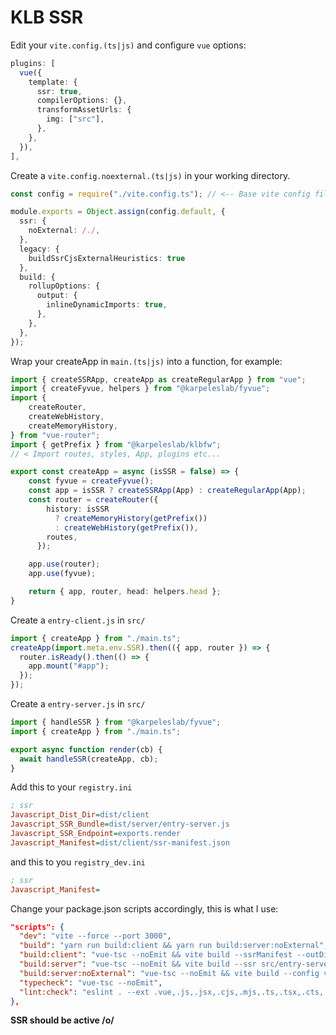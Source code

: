 # KLB SSR

Edit your ```vite.config.(ts|js)``` and configure ```vue``` options:
```ts
plugins: [
  vue({
    template: {
      ssr: true,
      compilerOptions: {},
      transformAssetUrls: {
        img: ["src"],
      },
    },
  }),
],
```

Create a ```vite.config.noexternal.(ts|js)``` in your working directory.
```ts
const config = require("./vite.config.ts"); // <-- Base vite config file

module.exports = Object.assign(config.default, {
  ssr: {
    noExternal: /./,
  },
  legacy: {
    buildSsrCjsExternalHeuristics: true
  },
  build: {
    rollupOptions: {
      output: {
        inlineDynamicImports: true,
      },
    },
  },
});

```
Wrap your createApp in ```main.(ts|js)``` into a function, for example:
```ts
import { createSSRApp, createApp as createRegularApp } from "vue";
import { createFyvue, helpers } from "@karpeleslab/fyvue";
import {
    createRouter,
    createWebHistory,
    createMemoryHistory,
} from "vue-router";
import { getPrefix } from "@karpeleslab/klbfw";
// < Import routes, styles, App, plugins etc...

export const createApp = async (isSSR = false) => {
    const fyvue = createFyvue();
    const app = isSSR ? createSSRApp(App) : createRegularApp(App);
    const router = createRouter({
        history: isSSR
          ? createMemoryHistory(getPrefix())
          : createWebHistory(getPrefix()),
        routes,
      });

    app.use(router);
    app.use(fyvue);

    return { app, router, head: helpers.head };
}
```

Create a ```entry-client.js``` in ```src/```
```js
import { createApp } from "./main.ts";
createApp(import.meta.env.SSR).then(({ app, router }) => {
  router.isReady().then(() => {
    app.mount("#app");
  });
});
```

Create a ```entry-server.js``` in ```src/```
```js
import { handleSSR } from "@karpeleslab/fyvue";
import { createApp } from "./main.ts";

export async function render(cb) {
  await handleSSR(createApp, cb);
}
```

Add this to your ```registry.ini```
```ini
; ssr
Javascript_Dist_Dir=dist/client
Javascript_SSR_Bundle=dist/server/entry-server.js
Javascript_SSR_Endpoint=exports.render
Javascript_Manifest=dist/client/ssr-manifest.json
```
and this to you ```registry_dev.ini```
```ini
; ssr
Javascript_Manifest=
```

Change your package.json scripts accordingly, this is what I use:
```json
"scripts": {
  "dev": "vite --force --port 3000",
  "build": "yarn run build:client && yarn run build:server:noExternal",
  "build:client": "vue-tsc --noEmit && vite build --ssrManifest --outDir dist/client",
  "build:server": "vue-tsc --noEmit && vite build --ssr src/entry-server.js --outDir dist/server",
  "build:server:noExternal": "vue-tsc --noEmit && vite build --config vite.config.noexternal.ts --ssr src/entry-server.js --outDir dist/server",
  "typecheck": "vue-tsc --noEmit",
  "lint:check": "eslint . --ext .vue,.js,.jsx,.cjs,.mjs,.ts,.tsx,.cts,.mts --ignore-path .gitignore"
},
```


**SSR should be active /o/**
